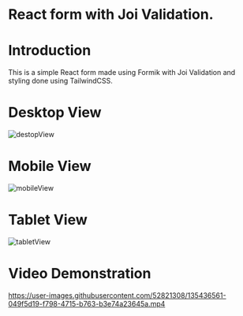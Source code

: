 # React form with Joi Validation.

# Introduction

This is a simple React form made using Formik with Joi Validation and styling done using TailwindCSS.

# Desktop View

![destopView](https://user-images.githubusercontent.com/52821308/135436426-97861e4f-581c-4da0-8312-08b9f0ef4251.PNG)

# Mobile View

![mobileView](https://user-images.githubusercontent.com/52821308/135436453-70215562-43f6-4203-a00f-45129bc70e4e.PNG)

# Tablet View

![tabletView](https://user-images.githubusercontent.com/52821308/135436495-7cf8a153-80c5-48a5-acbe-6b1d8349f2a9.PNG)

# Video Demonstration

https://user-images.githubusercontent.com/52821308/135436561-049f5d19-f798-4715-b763-b3e74a23645a.mp4


